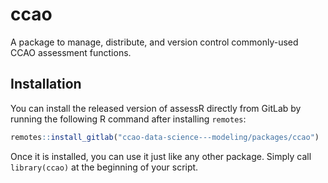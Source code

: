 
<!-- README.md is generated from README.Rmd. Please edit that file -->

# ccao

A package to manage, distribute, and version control commonly-used CCAO
assessment functions.

## Installation

You can install the released version of assessR directly from GitLab by
running the following R command after installing `remotes`:

``` r
remotes::install_gitlab("ccao-data-science---modeling/packages/ccao")
```

Once it is installed, you can use it just like any other package. Simply
call `library(ccao)` at the beginning of your script.
